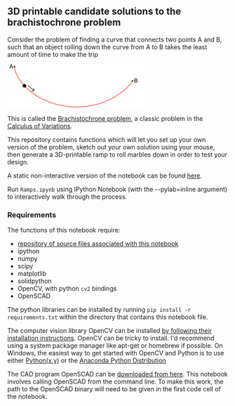 ## 3D printable candidate solutions to the brachistochrone problem

Consider the problem of finding a curve that connects two points A and B,
such that an object rolling down the curve from A to B takes the least amount of time to
make the trip

![Alt text](static/Brachistochrone.png)

This is called the [Brachistochrone problem](http://en.wikipedia.org/wiki/Brachistochrone_curve), a classic problem in the [Calculus of Variations](http://en.wikipedia.org/wiki/Calculus_of_variations).

This repository contains functions which will let you set up your own version of the problem, sketch out your own solution using your mouse, then generate a 3D-printable ramp to roll marbles down in order to test your design.

A static non-interactive version of the notebook can be found [here](http://www.tristanhearn.com/printable_ramps).

Run `Ramps.ipynb` using IPython Notebook (with the --pylab=inline argument) to
interactively walk through the process.

### Requirements

The functions of this notebook require:

- [repository of source files associated with this notebook](https://github.com/thearn/printable_ramps)
- ipython
- numpy
- scipy
- matplotlib
- solidpython
- OpenCV, with python `cv2` bindings
- OpenSCAD

The python libraries can be installed by running `pip install -r requirements.txt` within the directory that contains this notebook file. 

The computer vision library OpenCV can be installed [by following their installation instructions](http://docs.opencv.org/doc/tutorials/introduction/table_of_content_introduction/table_of_content_introduction.html). OpenCV can be tricky to install. I'd recommend using a system package manager like apt-get or homebrew if possible. On Windows, the easiest way to get started with OpenCV and Python is to use either [Python(x,y)](https://code.google.com/p/pythonxy/) or the [Anaconda Python Distribution](https://store.continuum.io/cshop/anaconda/)

The CAD program OpenSCAD can be [downloaded from here](http://www.openscad.org/downloads.html). This notebook involves calling OpenSCAD from the command line. To make this work, the path to the OpenSCAD binary will need to be given in the first code cell of the notebook.